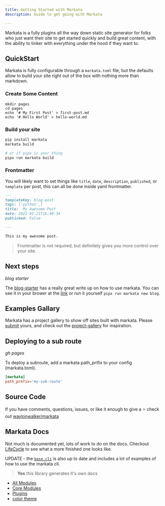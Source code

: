 ```yaml
---
title: Getting Started with Markata
description: Guide to get going with Markata

---
```


Markata is a fully plugins all the way down static site generator for
folks who just want their site to get started quickly and build great
content, with the ability to tinker with everything under the hood if
they want to.

## QuickStart

Markata is fully configurable through a `markata.toml` file, but the defaults
allow to build your site right out of the box with nothing more than markdown.

### Create Some Content

```
mkdir pages
cd pages
echo '# My First Post' > first-post.md
echo '# Hello World' > hello-world.md
```

### Build your site

``` bash
pip install markata
markata build

# or if pipx is your thing
pipx run markata build
```

### Frontmatter

You will likely want to set things like `title`, `date`, `description`,
`published`, or `template` per post, this can all be done inside yaml frontmatter.

``` markdown
---
templateKey: blog-post
tags: ['python',]
title:  My Awesome Post
date: 2022-01-21T16:40:34
published: False

---

This is my awesome post.

```

> Frontmatter is not required, but definitely gives you more control over your site.

## Next steps
_blog starter_

The [blog-starter](https://blog-starter.markata.dev/) has a really great write
up on how to use markata.  You can see it in your brower at the
[link](https://blog-starter.markata.dev/) or run it yourself `pipx run markata
new blog`.

## Examples Gallary

Markata has a project gallery to show off sites built with markata.  Please
[submit](https://github.com/WaylonWalker/markata/issues/78) yours, and check
out the [project-gallery](http://markata.dev/project-gallery/) for inspiration.

## Deploying to a sub route
_gh pages_

To deploy a subroute, add a markata.path_prifix to your config (markata.toml).

``` toml
[markata]
path_prefix='my-sub-route'
```

## Source Code

If you have comments, questions, issues, or like it enough to give a ⭐
check out
[waylonwalker/markata](https://github.com/WaylonWalker/markata)

## Markata Docs

Not much is documented yet, lots of work to do on the docs.  Checkout
[LifeCycle](https://markata.dev/markata/lifecycle/) to see what a more
finished one looks like.

UPDATE - the 
[`base_cli`](https://markata.dev/markata/plugins/base_cli/) is also up to
date and includes a lot of examples of how to use the markata cli.

> **Yes** this library generates it's own docs

* [All Modules](https://markata.dev/autodoc/)
* [Core Modules](https://markata.dev/core_modules/)
* [Plugins](https://markata.dev/plugins/)
* [color theme](https://markata.dev/color-theme/)
